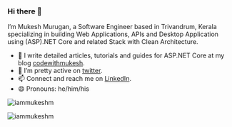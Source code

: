 ### Hi there 👋

I’m Mukesh Murugan, a Software Engineer based in Trivandrum, Kerala specializing in building Web Applications, APIs and Desktop Application using (ASP).NET Core and related Stack with Clean Architecture.

- 🌱 I write detailed articles, tutorials and guides for ASP.NET Core at my blog [codewithmukesh](http://www.codewithmukesh.com).
- 🤔 I’m pretty active on [twitter](https://twitter.com/iammukeshm).
- 📫 Connect and reach me on [LinkedIn](https://www.linkedin.com/in/iammukeshm).
- 😄 Pronouns: he/him/his

<p align="left"> <img src="https://komarev.com/ghpvc/?username=iammukeshm" alt="iammukeshm" /> </p>

<p align="left">  
  <img src="https://github-readme-stats.vercel.app/api?username=iammukeshm&show_icons=false" alt="iammukeshm" />
 </p>



